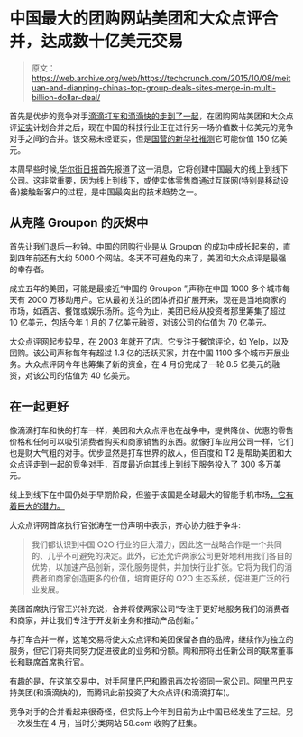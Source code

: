 # 中国最大的团购网站美团和大众点评合并，达成数十亿美元交易 

> 原文：<https://web.archive.org/web/https://techcrunch.com/2015/10/08/meituan-and-dianping-chinas-top-group-deals-sites-merge-in-multi-billion-dollar-deal/>

首先是优步的竞争对手[滴滴打车和滴滴快的走到了一起](https://web.archive.org/web/20221209204627/https://beta.techcrunch.com/2015/02/13/kuaidi-dache-didi-dache-merge/)，在团购网站美团和大众点评[证实](https://web.archive.org/web/20221209204627/http://www.prnewswire.com/news-releases/dianping-and-meituan-announce-strategic-cooperation-300156432.html)计划合并之后，现在中国的科技行业正在进行另一场价值数十亿美元的竞争对手之间的合并。该交易未经证实，但是[国营的新华社推测](https://web.archive.org/web/20221209204627/http://news.xinhuanet.com/english/2015-10/08/c_134692869.htm)它可能价值 150 亿美元。

本周早些时候,[华尔街日报](https://web.archive.org/web/20221209204627/http://www.wsj.com/articles/chinese-startups-meituan-com-and-dianping-near-multibillion-dollar-merger-1444188561)首先报道了这一消息，它将创建中国最大的线上到线下公司。这非常重要，因为线上到线下，或使实体零售商通过互联网(特别是移动设备)接触新客户的过程，是中国最突出的技术趋势之一。

## 从克隆 Groupon 的灰烬中

首先让我们退后一秒钟。中国的团购行业是从 Groupon 的成功中成长起来的，直到四年前还有大约 5000 个网站。冬天不可避免的来了，美团和大众点评是最强的幸存者。

成立五年的美团，可能是最接近“中国的 Groupon ”,声称在中国 1000 多个城市每天有 2000 万移动用户。它从最初关注的团体折扣扩展开来，现在是当地商家的市场，如酒店、餐馆或娱乐场所。迄今为止，美团已经从投资者那里筹集了超过 10 亿美元，包括今年 1 月的 7 亿美元融资，对该公司的估值为 70 亿美元。

大众点评网起步较早，在 2003 年就开了店。它专注于餐馆评论，如 Yelp，以及团购。该公司声称每年有超过 1.3 亿的活跃买家，并在中国 1100 多个城市开展业务。大众点评网今年也筹集了新的资金，在 4 月份完成了一轮 8.5 亿美元的融资，对该公司的估值为 40 亿美元。

## 在一起更好

像滴滴打车和快的打车一样，美团和大众点评也在战争中，提供降价、优惠的零售价格和任何可以吸引消费者购买和商家销售的东西。就像打车应用公司一样，它们也是财大气粗的对手。优步显然是打车世界的敌人，但百度和 T2 是帮助美团和大众点评走到一起的竞争对手，百度最近向其线上到线下服务投入了 300 多万美元。

线上到线下在中国仍处于早期阶段，但鉴于该国是全球最大的智能手机市场[，它有着巨大的潜力。](https://web.archive.org/web/20221209204627/https://beta.techcrunch.com/2011/11/23/china-beats-u-s-in-q3-becomes-largest-smartphone-market-by-volume/)

大众点评网首席执行官张涛在一份声明中表示，齐心协力胜于争斗:

> 我们都认识到中国 O2O 行业的巨大潜力，因此这一战略合作是一个共同的、几乎不可避免的决定。此外，它还允许两家公司更好地利用我们各自的优势，以加速产品创新，深化服务提供，并加快行业扩张。它将为我们的消费者和商家创造更多的价值，培育更好的 O2O 生态系统，促进更广泛的行业发展。

美团首席执行官王兴补充说，合并将使两家公司“专注于更好地服务我们的消费者和商家，并让我们专注于开发新业务和推动产品创新。”

与打车合并一样，这笔交易将使大众点评和美团保留各自的品牌，继续作为独立的服务，但它们将共同努力促进彼此的业务和份额。陶和邢将出任新公司的联席董事长和联席首席执行官。

有趣的是，在这笔交易中，对手阿里巴巴和腾讯再次投资同一家公司。阿里巴巴支持美团(和滴滴快的)，而腾讯此前投资了大众点评(和滴滴打车)。

竞争对手的合并看起来很奇怪，但实际上今年到目前为止中国已经发生了三起。另一次发生在 4 月，当时分类网站 58.com 收购了赶集。